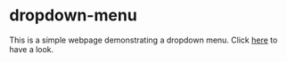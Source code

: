 # dropdown-menu

This is a simple webpage demonstrating a dropdown menu. Click [here](https://codepen.io/shashiirk/full/RwarXRb) to have a look.
